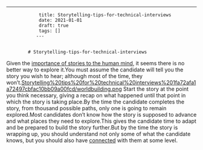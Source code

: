 ---
                title: Storytelling-tips-for-technical-interviews
                date: 2021-01-01    
                draft: true
                tags: []
               ---


            # Storytelling-tips-for-technical-interviews

Given the [importance of stories to the human mind](https://www.youtube.com/watch?v=LuD2Aa0zFiA), it seems there is no better way to explore it.You must assume the candidate will tell you the story you wish to hear; although most of the time, they won’t.[Storytelling%20tips%20for%20technical%20interviews%201fa72afa1a72497cbfac10bb09a00fcd/worldbuilding.png](Storytelling%20tips%20for%20technical%20interviews%201fa72afa1a72497cbfac10bb09a00fcd/worldbuilding.png)
Start the story at the point you think necessary, giving a recap on what happened until that point in which the story is taking place.By the time the candidate completes the story, from thousand possible paths, only one is going to remain explored.Most candidates don’t know how the story is supposed to advance and what places they need to explore.This gives the candidate time to adapt and be prepared to build the story further.But by the time the story is wrapping up, you should understand not only some of what the candidate knows, but you should also have [connected](https://www.youtube.com/watch?v=xTM-AdrIpaE) with them at some level.